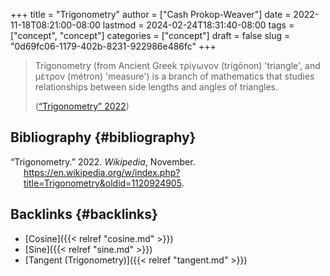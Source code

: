 +++
title = "Trigonometry"
author = ["Cash Prokop-Weaver"]
date = 2022-11-18T08:21:00-08:00
lastmod = 2024-02-24T18:31:40-08:00
tags = ["concept", "concept"]
categories = ["concept"]
draft = false
slug = "0d69fc06-1179-402b-8231-922986e486fc"
+++

> Trigonometry (from Ancient Greek τρίγωνον (trígōnon) 'triangle', and μέτρον (métron) 'measure') is a branch of mathematics that studies relationships between side lengths and angles of triangles.
>
> (<a href="#citeproc_bib_item_1">“Trigonometry” 2022</a>)


## Bibliography {#bibliography}

<style>.csl-entry{text-indent: -1.5em; margin-left: 1.5em;}</style><div class="csl-bib-body">
  <div class="csl-entry"><a id="citeproc_bib_item_1"></a>“Trigonometry.” 2022. <i>Wikipedia</i>, November. <a href="https://en.wikipedia.org/w/index.php?title=Trigonometry&oldid=1120924905">https://en.wikipedia.org/w/index.php?title=Trigonometry&#38;oldid=1120924905</a>.</div>
</div>


## Backlinks {#backlinks}

-   [Cosine]({{< relref "cosine.md" >}})
-   [Sine]({{< relref "sine.md" >}})
-   [Tangent (Trigonometry)]({{< relref "tangent.md" >}})
